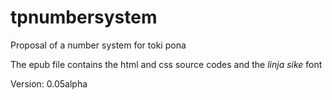 # tpnumbersystem
Proposal of a number system for toki pona

The epub file contains the html and css source codes
and the _linja sike_ font

Version: 0.05alpha

